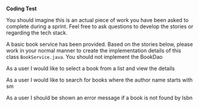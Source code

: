 **Coding Test**

You should imagine this is an actual piece of work you have been asked to complete during a sprint.
Feel free to ask questions to develop the stories or regarding the tech stack.

A basic book service has been provided.
Based on the stories below, please work in your normal manner to create the implementation details of this class `BookService.java`.
You should not implement the BookDao
 
 
As a user 
I would like to select a book from a list and view the details


As a user 
I would like to search for books where the author name starts with sm


As a user 
I should be shown an error message if a book is not found by Isbn